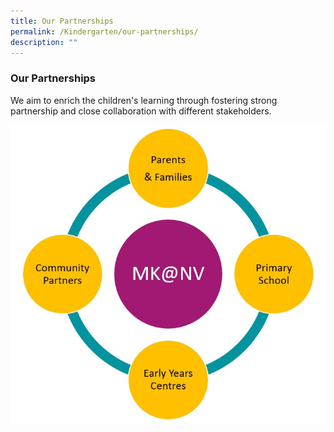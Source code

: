 ```yaml
---
title: Our Partnerships
permalink: /Kindergarten/our-partnerships/
description: ""
---
```

### Our Partnerships

We aim to enrich the children's learning through fostering strong partnership and close collaboration with different stakeholders.

![](/images/Mk%20Partnership.jpg)